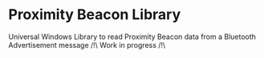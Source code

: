 # Proximity Beacon Library
Universal Windows Library to read Proximity Beacon data from a Bluetooth Advertisement message
/!\ Work in progress /!\

